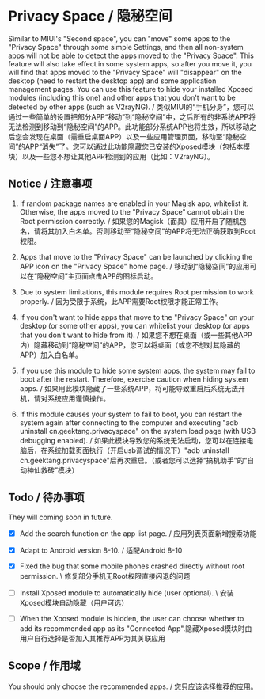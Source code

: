 # Privacy Space / 隐秘空间

Similar to MIUI's "Second space", you can "move" some apps to the "Privacy Space" through some simple Settings, and then all non-system apps will not be able to detect the apps moved to the "Privacy Space". This feature will also take effect in some system apps, so after you move it, you will find that apps moved to the "Privacy Space" will "disappear" on the desktop (need to restart the desktop app) and some application management pages. You can use this feature to hide your installed Xposed modules (including this one) and other apps that you don't want to be detected by other apps (such as V2rayNG). / 类似MIUI的“手机分身”，您可以通过一些简单的设置把部分APP“移动”到“隐秘空间”中，之后所有的非系统APP将无法检测到移动到“隐秘空间”的APP。此功能部分系统APP也将生效，所以移动之后您会发现在桌面（需重启桌面APP）以及一些应用管理页面，移动至“隐秘空间”的APP“消失”了。您可以通过此功能隐藏您已安装的Xposed模块（包括本模块）以及一些您不想让其他APP检测到的应用（比如：V2rayNG）。

## Notice / 注意事项

1. If random package names are enabled in your Magisk app, whitelist it. Otherwise, the apps moved to the "Privacy Space" cannot obtain the Root permission correctly. / 如果您的Magisk（面具）应用开启了随机包名，请将其加入白名单。否则移动至“隐秘空间”的APP将无法正确获取到Root权限。

2. Apps that move to the "Privacy Space" can be launched by clicking the APP icon on the "Privacy Space" home page. / 移动到“隐秘空间”的应用可以在“隐秘空间”主页面点击APP的图标启动。

3. Due to system limitations, this module requires Root permission to work properly. / 因为受限于系统，此APP需要Root权限才能正常工作。

4. If you don't want to hide apps that move to the "Privacy Space" on your desktop (or some other apps), you can whitelist your desktop (or apps that you don't want to hide from it). / 如果您不想在桌面（或一些其他APP内）隐藏移动到“隐秘空间”的APP，您可以将桌面（或您不想对其隐藏的APP）加入白名单。

5. If you use this module to hide some system apps, the system may fail to boot after the restart. Therefore, exercise caution when hiding system apps. / 如果用此模块隐藏了一些系统APP，将可能导致重启后系统无法开机，请对系统应用谨慎操作。

6. If this module causes your system to fail to boot, you can restart the system again after connecting to the computer and executing "adb uninstall cn.geektang.privacyspace" on the system load page (with USB debugging enabled). / 如果此模块导致您的系统无法启动，您可以在连接电脑后，在系统加载页面执行（开启usb调试的情况下）"adb uninstall cn.geektang.privacyspace"后再次重启。（或者您可以选择“搞机助手”的“自动神仙救砖”模块）


## Todo / 待办事项

They will coming soon in future.

- [x] Add the search function on the app list page. / 应用列表页面新增搜索功能

- [x] Adapt to Android version 8-10. / 适配Android 8-10

- [x] Fixed the bug that some mobile phones crashed directly without root permission. \ 修复部分手机无Root权限直接闪退的问题

- [ ] Install Xposed module to automatically hide (user optional). \ 安装Xposed模块自动隐藏（用户可选）

- [ ] When the Xposed module is hidden, the user can choose whether to add its recommended app as its "Connected App".隐藏Xposed模块时由用户自行选择是否加入其推荐APP为其关联应用


## Scope / 作用域

You should only choose the recommended apps. / 您只应该选择推荐的应用。